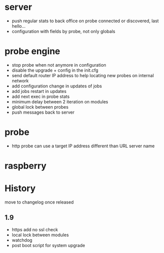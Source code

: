 server
======
* push regular stats to back office on probe connected or discovered, last hello...
* configuration with fields by probe, not only globals

probe engine
============
* stop probe when not anymore in configuration
* disable the upgrade + config in the init.cfg
* send default router IP address to help locating new probes on internal network
* add configuration change in updates of jobs
* add jobs restart in updates
* add next exec in probe stats
* minimum delay between 2 iteration on modules
* global lock between probes
* push messages back to server

probe
=====
* http probe can use a target IP address different than URL server name

raspberry
=========

History
=======
move to changelog once released

1.9
-----
* https add no ssl check
* local lock between modules
* watchdog
* post boot script for system upgrade
